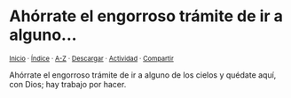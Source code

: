 # Ahórrate el engorroso trámite de ir a alguno...
<sup>[Inicio](../../../../index.md) · [Índice](../../../../indices/apotegmas.md) · [A-Z](../../../../indices/alfabetico.md) · <a href="../../../../contenido/a/h/o/ahorrate-el-engorroso-tramite-de.html" download="jucardus-ahorrate-el-engorroso-tramite-de.html">Descargar</a> · [Actividad](../../../../indices/actividad.md) · [Compartir](https://x.com/intent/tweet?text=Apotegmas%3A%20Ah%C3%B3rrate%20el%20engorroso%20tr%C3%A1mite%20de%20ir%20a%20alguno...%0A%E2%86%92%20https%3A%2F%2Fjucardus.github.io%2Fcontenido%2Fa%2Fh%2Fo%2Fahorrate-el-engorroso-tramite-de.html%0A%0A%23aptgms_jucardus%0A%40jucardus)</sup>

Ahórrate el engorroso trámite de ir a alguno de los cielos y quédate aquí, con Dios; hay trabajo por hacer.
